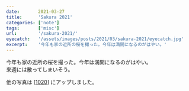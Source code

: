 ```yaml
---
date:       2021-03-27
title:      'Sakura 2021'
categories: ['note']
tags:       ['misc']
url:        '/sakura-2021/'
eyecatch:   '/assets/images/posts/2021/03/sakura-2021/eyecatch.jpg'
excerpt:    '今年も家の近所の桜を撮った。今年は満開になるのがはやい。'
---
```


今年も家の近所の桜を撮った。今年は満開になるのがはやい。  
来週には散ってしまいそう。  

他の写真は [[1020](https://1020.photo/)] にアップしました。
